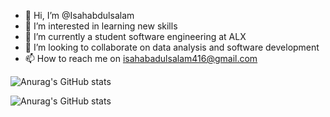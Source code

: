 - 👋 Hi, I’m @Isahabdulsalam
- 👀 I’m interested in learning new skills
- 🌱 I’m currently a student software engineering at ALX
- 💞️ I’m looking to collaborate on data analysis and software development
- 📫 How to reach me on isahabadulsalam416@gmail.com 

<!---
Isahabdulsalam/Isahabdulsalam is a ✨ special ✨ repository because its `README.md` (this file) appears on your GitHub profile.
You can click the Preview link to take a look at your changes.
--->

![Anurag's GitHub stats](https://github-readme-stats.vercel.app/api?username=isahabdulsalam&show_icons=true&theme=radical)

![Anurag's GitHub stats](https://github-readme-stats.vercel.app/api?username=isahabdulsalam&show_icons=true&show=reviews,discussions_started,discussions_answered,prs_merged,prs_merged_percentage)
